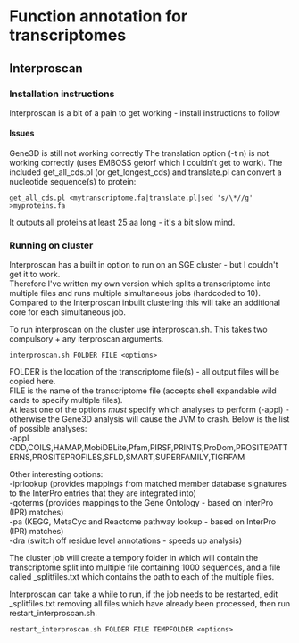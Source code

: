 # Function annotation for transcriptomes

## Interproscan

### Installation instructions
Interproscan is a bit of a pain to get working - install instructions to follow

#### Issues

Gene3D is still not working correctly
The translation option (-t n) is not working correctly (uses EMBOSS getorf which I couldn't get to work).
The included get_all_cds.pl (or get_longest_cds) and translate.pl can convert a nucleotide sequence(s) to protein:
```
get_all_cds.pl <mytranscriptome.fa|translate.pl|sed 's/\*//g' >myproteins.fa
```
It outputs all proteins at least 25 aa long - it's a bit slow mind.

### Running on cluster
Interproscan has a built in option to run on an SGE cluster - but I couldn't get it to work.  
Therefore I've written my own version which splits a transcriptome into multiple files and runs multiple simultaneous jobs (hardcoded to 10). Compared to the Interproscan inbuilt clustering this will take an additional core for each simultaneous job.  

To run interproscan on the cluster use interproscan.sh. This takes two compulsory + any iterproscan arguments.
```shell
interproscan.sh FOLDER FILE <options>
```
FOLDER is the location of the transcriptome file(s) - all output files will be copied here.  
FILE is the name of the transcriptome file (accepts shell expandable wild cards to specify multiple files).  
At least one of the options *must* specify which analyses to perform (-appl) - otherwise the Gene3D analysis will cause the JVM to crash. Below is the list of possible analyses:  
 -appl CDD,COILS,HAMAP,MobiDBLite,Pfam,PIRSF,PRINTS,ProDom,PROSITEPATTERNS,PROSITEPROFILES,SFLD,SMART,SUPERFAMILY,TIGRFAM  
 
 Other interesting options:  
 -iprlookup (provides mappings from matched member database signatures to the InterPro entries that they are integrated into)  
 -goterms  (provides mappings to the Gene Ontology - based on InterPro (IPR) matches)  
 -pa (KEGG, MetaCyc and Reactome pathway lookup - based on InterPro (IPR) matches)  
 -dra (switch off residue level annotations - speeds up analysis)  


The cluster job will create a tempory folder <TEMPFOLDER> in <FOLDER> which will contain the transcriptome split into multiple file containing 1000 sequences, and a file called <FILE>_splitfiles.txt which contains the path to each of the multiple files.
 
Interproscan can take a while to run, if the job needs to be restarted, edit <FILE>_splitfiles.txt removing all files which have already been processed, then run restart_interproscan.sh.  

```shell
restart_interproscan.sh FOLDER FILE TEMPFOLDER <options>
```
